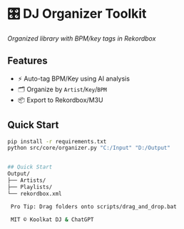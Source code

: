 # 🎛️ DJ Organizer Toolkit
*Organized library with BPM/key tags in Rekordbox*

## Features
- ⚡ Auto-tag BPM/Key using AI analysis
- 🗂️ Organize by `Artist`/`Key`/`BPM`
- 📦 Export to Rekordbox/M3U
 

## Quick Start
```bash
pip install -r requirements.txt
python src/core/organizer.py "C:/Input" "D:/Output"


## Quick Start
Output/
├── Artists/
├── Playlists/
└── rekordbox.xml

 Pro Tip: Drag folders onto scripts/drag_and_drop.bat

 MIT © Koolkat DJ & ChatGPT